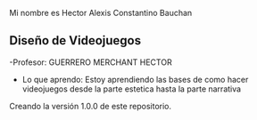 Mi nombre es Hector Alexis Constantino Bauchan

## Diseño de Videojuegos
-Profesor: GUERRERO MERCHANT HECTOR
- Lo que aprendo: Estoy aprendiendo las bases de como hacer videojuegos desde la parte estetica hasta la parte narrativa

Creando la versión 1.0.0 de este repositorio.

